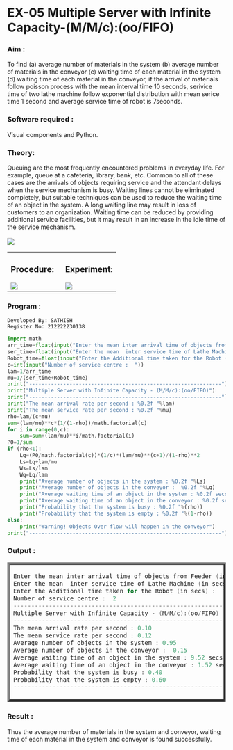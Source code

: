 # EX-05 Multiple Server with Infinite Capacity-(M/M/c):(oo/FIFO)
### Aim :
To find (a) average number of materials in the system (b) average number of materials in the conveyor (c) waiting time of each material in the system (d) waiting time of each material in the conveyor, if the arrival  of materials follow poisson process with the mean interval time 10 seconds, serivice time of two lathe machine follow exponential distribution with mean serice time 1 second and average service time of robot is 7seconds.
### Software required :
Visual components and Python.
### Theory:
Queuing are the most frequently encountered problems in everyday life. For example, queue at a cafeteria, library, bank, etc. Common to all of these cases are the arrivals of objects requiring service and the attendant delays when the service mechanism is busy. Waiting lines cannot be eliminated completely, but suitable techniques can be used to reduce the waiting time of an object in the system. A long waiting line may result in loss of customers to an organization. Waiting time can be reduced by providing additional service facilities, but it may result in an increase in the idle time of the service mechanism.<br>  
     <img src="https://user-images.githubusercontent.com/103921593/203238035-1c8109bc-cbf2-4c77-baea-c5b682a752ef.png"> 
<table>
  <tr height=40%>
    <td width=50%>
     
  ### Procedure:  
  <img src="https://user-images.githubusercontent.com/103921593/203238265-176740b0-eae2-4772-90be-5449869ac9b0.png">  
    </td>
    <td>
      
  ### Experiment:    
  <img src="https://github.com/ROHITJAIND/EX-05-Mutiple-Capacity-with-Infinite-Capacity/assets/118707073/34666112-8674-4e80-b62d-50ee0a454a36">
    </td>
  </tr>
</table>

### Program :
```
Developed By: SATHISH
Register No: 212222230138
```
```Python
import math
arr_time=float(input("Enter the mean inter arrival time of objects from Feeder (in secs): "))
ser_time=float(input("Enter the mean  inter service time of Lathe Machine (in secs) :  "))
Robot_time=float(input("Enter the Additional time taken for the Robot (in secs) :  "))
c=int(input("Number of service centre :  "))
lam=1/arr_time
mu=1/(ser_time+Robot_time)
print("--------------------------------------------------------------")
print("Multiple Server with Infinite Capacity - (M/M/c):(oo/FIFO)")
print("--------------------------------------------------------------")
print("The mean arrival rate per second : %0.2f "%lam)
print("The mean service rate per second : %0.2f "%mu)
rho=lam/(c*mu)
sum=(lam/mu)**c*(1/(1-rho))/math.factorial(c)
for i in range(0,c):
    sum=sum+(lam/mu)**i/math.factorial(i)
P0=1/sum
if (rho<1):
    Lq=(P0/math.factorial(c))*(1/c)*(lam/mu)**(c+1)/(1-rho)**2
    Ls=Lq+lam/mu
    Ws=Ls/lam
    Wq=Lq/lam
    print("Average number of objects in the system : %0.2f "%Ls)
    print("Average number of objects in the conveyor :  %0.2f "%Lq)
    print("Average waiting time of an object in the system : %0.2f secs"%Ws)
    print("Average waiting time of an object in the conveyor : %0.2f secs"%Wq)
    print("Probability that the system is busy : %0.2f "%(rho))
    print("Probability that the system is empty : %0.2f "%(1-rho))
else:
    print("Warning! Objects Over flow will happen in the conveyor")
print("--------------------------------------------------------------")
```

### Output :
<table border=5>
<tr>
<td>

```C
Enter the mean inter arrival time of objects from Feeder (in secs): 10
Enter the mean  inter service time of Lathe Machine (in secs) :  1
Enter the Additional time taken for the Robot (in secs) :  7
Number of service centre :  2
--------------------------------------------------------------
Multiple Server with Infinite Capacity - (M/M/c):(oo/FIFO)
--------------------------------------------------------------
The mean arrival rate per second : 0.10 
The mean service rate per second : 0.12 
Average number of objects in the system : 0.95 
Average number of objects in the conveyor :  0.15 
Average waiting time of an object in the system : 9.52 secs
Average waiting time of an object in the conveyor : 1.52 secs
Probability that the system is busy : 0.40 
Probability that the system is empty : 0.60 
--------------------------------------------------------------
```

</td>
</tr>
</table>


### Result : 
Thus the average number of materials in the system and conveyor, waiting time of each material in the system and conveyor is found successfully.
